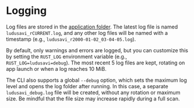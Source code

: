 # Logging
Log files are stored in the [application folder](/docs/help/application-folder.md).
The latest log file  is named `ludusavi_rCURRENT.log`,
and any other log files will be named with a timestamp (e.g., `ludusavi_r2000-01-02_03-04-05.log`).

By default, only warnings and errors are logged,
but you can customize this by setting the `RUST_LOG` environment variable
(e.g., `RUST_LOG=ludusavi=debug`).
The most recent 5 log files are kept, rotating on app launch or when a log reaches 10 MiB.

The CLI also supports a global `--debug` option,
which sets the maximum log level and opens the log folder after running.
In this case, a separate `ludusavi_debug.log` file will be created,
without any rotation or maximum size.
Be mindful that the file size may increase rapidly during a full scan.
